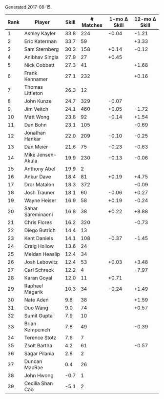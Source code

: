 Generated 2017-08-15.

| Rank | Player            | Skill | # Matches | 1-mo Δ Skill | 12-mo Δ Skill |
|------|-------------------|-------|-----------|--------------|---------------|
|    1 | Ashley Kayler     |  33.8 |       224 |        -0.04 |         -1.21 |
|    2 | Eric Katerman     |  33.7 |        59 |              |         +3.33 |
|    3 | Sam Sternberg     |  30.3 |       158 |        +0.14 |         -0.12 |
|    4 | Anibhav Singla    |  27.9 |        27 |        +0.45 |               |
|    5 | Nick Cobbett      |  27.3 |        41 |              |         +1.68 |
|    6 | Frank Kennamer    |  27.1 |       232 |              |         +0.16 |
|    7 | Thomas Littleton  |  26.3 |        12 |              |               |
|    8 | John Kunze        |  24.7 |       329 |        -0.07 |               |
|    9 | Jim Veitch        |  24.1 |       460 |        +0.05 |         -1.72 |
|   10 | Matt Wong         |  23.8 |        92 |        -0.14 |         +1.54 |
|   11 | Dan Bohn          |  23.1 |       105 |              |         -0.69 |
|   12 | Jonathan Hankar   |  22.0 |       209 |        -0.10 |         -0.25 |
|   13 | Dan Meier         |  21.6 |        75 |        -0.23 |         -0.63 |
|   14 | Mike Jensen-Akula |  19.9 |       230 |        -0.13 |         -0.06 |
|   15 | Anthony Abel      |  19.9 |         2 |              |               |
|   16 | Ankur Dave        |  18.4 |        81 |        +0.19 |         +4.75 |
|   17 | Dror Matalon      |  18.3 |       372 |              |         -0.09 |
|   18 | Josh Trauner      |  18.1 |        60 |        -0.06 |         +0.27 |
|   19 | Wayne Heiser      |  16.9 |        58 |        +0.19 |         -0.24 |
|   20 | Sahar Sareminaeni |  16.8 |        38 |        +0.22 |         +8.88 |
|   21 | Chris Flores      |  16.2 |       320 |              |         -0.73 |
|   22 | Diego Butrich     |  14.4 |        13 |              |               |
|   23 | Kent Daniels      |  14.1 |       108 |        -0.37 |         -1.45 |
|   24 | Craig Hollow      |  13.6 |        24 |              |               |
|   25 | Meldan Heaslip    |  12.4 |        34 |              |               |
|   26 | Josh Lebowitz     |  12.4 |        53 |        +0.03 |         +3.48 |
|   27 | Carl Schreck      |  12.2 |         4 |              |         -7.97 |
|   28 | Karan Goyal       |  12.0 |        11 |        +0.71 |               |
|   29 | Raphael Magarik   |  10.3 |        34 |        -0.24 |         +1.49 |
|   30 | Nate Aden         |   9.8 |        38 |              |         +1.59 |
|   31 | Duo Wang          |   9.0 |        74 |              |         +0.57 |
|   32 | Sumit Gupta       |   7.9 |        10 |              |               |
|   33 | Brian Kempenich   |   7.8 |        49 |              |         -0.39 |
|   34 | Terence Stotz     |   7.6 |         7 |              |               |
|   35 | Zsolt Bartha      |   4.2 |        61 |              |         -0.57 |
|   36 | Sagar Pilania     |   2.8 |         2 |              |               |
|   37 | Duncan MacRae     |   0.4 |        26 |              |               |
|   38 | John Hwong        |  -0.7 |         1 |              |               |
|   39 | Cecilia Shan Cao  |  -5.1 |         2 |              |               |